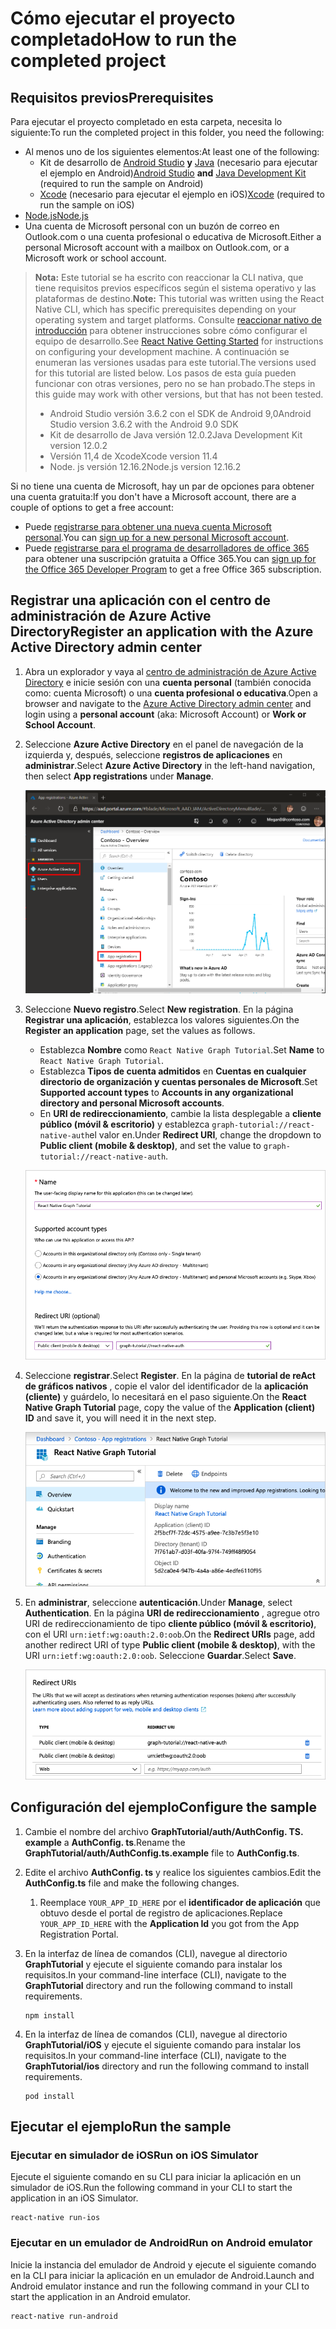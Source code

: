 # <a name="how-to-run-the-completed-project"></a><span data-ttu-id="f8fcb-101">Cómo ejecutar el proyecto completado</span><span class="sxs-lookup"><span data-stu-id="f8fcb-101">How to run the completed project</span></span>

## <a name="prerequisites"></a><span data-ttu-id="f8fcb-102">Requisitos previos</span><span class="sxs-lookup"><span data-stu-id="f8fcb-102">Prerequisites</span></span>

<span data-ttu-id="f8fcb-103">Para ejecutar el proyecto completado en esta carpeta, necesita lo siguiente:</span><span class="sxs-lookup"><span data-stu-id="f8fcb-103">To run the completed project in this folder, you need the following:</span></span>

- <span data-ttu-id="f8fcb-104">Al menos uno de los siguientes elementos:</span><span class="sxs-lookup"><span data-stu-id="f8fcb-104">At least one of the following:</span></span>
  - <span data-ttu-id="f8fcb-105">Kit de desarrollo de [Android Studio](https://developer.android.com/studio/) **y** [Java](https://jdk.java.net) (necesario para ejecutar el ejemplo en Android)</span><span class="sxs-lookup"><span data-stu-id="f8fcb-105">[Android Studio](https://developer.android.com/studio/) **and** [Java Development Kit](https://jdk.java.net) (required to run the sample on Android)</span></span>
  - <span data-ttu-id="f8fcb-106">[Xcode](https://developer.apple.com/xcode/) (necesario para ejecutar el ejemplo en iOS)</span><span class="sxs-lookup"><span data-stu-id="f8fcb-106">[Xcode](https://developer.apple.com/xcode/) (required to run the sample on iOS)</span></span>
- [<span data-ttu-id="f8fcb-107">Node.js</span><span class="sxs-lookup"><span data-stu-id="f8fcb-107">Node.js</span></span>](https://nodejs.org)
- <span data-ttu-id="f8fcb-108">Una cuenta de Microsoft personal con un buzón de correo en Outlook.com o una cuenta profesional o educativa de Microsoft.</span><span class="sxs-lookup"><span data-stu-id="f8fcb-108">Either a personal Microsoft account with a mailbox on Outlook.com, or a Microsoft work or school account.</span></span>

> <span data-ttu-id="f8fcb-109">**Nota:** Este tutorial se ha escrito con reaccionar la CLI nativa, que tiene requisitos previos específicos según el sistema operativo y las plataformas de destino.</span><span class="sxs-lookup"><span data-stu-id="f8fcb-109">**Note:** This tutorial was written using the React Native CLI, which has specific prerequisites depending on your operating system and target platforms.</span></span> <span data-ttu-id="f8fcb-110">Consulte [reaccionar nativo de introducción](https://facebook.github.io/react-native/docs/getting-started) para obtener instrucciones sobre cómo configurar el equipo de desarrollo.</span><span class="sxs-lookup"><span data-stu-id="f8fcb-110">See [React Native Getting Started](https://facebook.github.io/react-native/docs/getting-started) for instructions on configuring your development machine.</span></span> <span data-ttu-id="f8fcb-111">A continuación se enumeran las versiones usadas para este tutorial.</span><span class="sxs-lookup"><span data-stu-id="f8fcb-111">The versions used for this tutorial are listed below.</span></span> <span data-ttu-id="f8fcb-112">Los pasos de esta guía pueden funcionar con otras versiones, pero no se han probado.</span><span class="sxs-lookup"><span data-stu-id="f8fcb-112">The steps in this guide may work with other versions, but that has not been tested.</span></span>
>
> - <span data-ttu-id="f8fcb-113">Android Studio versión 3.6.2 con el SDK de Android 9,0</span><span class="sxs-lookup"><span data-stu-id="f8fcb-113">Android Studio version 3.6.2 with the Android 9.0 SDK</span></span>
> - <span data-ttu-id="f8fcb-114">Kit de desarrollo de Java versión 12.0.2</span><span class="sxs-lookup"><span data-stu-id="f8fcb-114">Java Development Kit version 12.0.2</span></span>
> - <span data-ttu-id="f8fcb-115">Versión 11,4 de Xcode</span><span class="sxs-lookup"><span data-stu-id="f8fcb-115">Xcode version 11.4</span></span>
> - <span data-ttu-id="f8fcb-116">Node. js versión 12.16.2</span><span class="sxs-lookup"><span data-stu-id="f8fcb-116">Node.js version 12.16.2</span></span>

<span data-ttu-id="f8fcb-117">Si no tiene una cuenta de Microsoft, hay un par de opciones para obtener una cuenta gratuita:</span><span class="sxs-lookup"><span data-stu-id="f8fcb-117">If you don't have a Microsoft account, there are a couple of options to get a free account:</span></span>

- <span data-ttu-id="f8fcb-118">Puede [registrarse para obtener una nueva cuenta Microsoft personal](https://signup.live.com/signup?wa=wsignin1.0&rpsnv=12&ct=1454618383&rver=6.4.6456.0&wp=MBI_SSL_SHARED&wreply=https://mail.live.com/default.aspx&id=64855&cbcxt=mai&bk=1454618383&uiflavor=web&uaid=b213a65b4fdc484382b6622b3ecaa547&mkt=E-US&lc=1033&lic=1).</span><span class="sxs-lookup"><span data-stu-id="f8fcb-118">You can [sign up for a new personal Microsoft account](https://signup.live.com/signup?wa=wsignin1.0&rpsnv=12&ct=1454618383&rver=6.4.6456.0&wp=MBI_SSL_SHARED&wreply=https://mail.live.com/default.aspx&id=64855&cbcxt=mai&bk=1454618383&uiflavor=web&uaid=b213a65b4fdc484382b6622b3ecaa547&mkt=E-US&lc=1033&lic=1).</span></span>
- <span data-ttu-id="f8fcb-119">Puede [registrarse para el programa de desarrolladores de office 365](https://developer.microsoft.com/office/dev-program) para obtener una suscripción gratuita a Office 365.</span><span class="sxs-lookup"><span data-stu-id="f8fcb-119">You can [sign up for the Office 365 Developer Program](https://developer.microsoft.com/office/dev-program) to get a free Office 365 subscription.</span></span>

## <a name="register-an-application-with-the-azure-active-directory-admin-center"></a><span data-ttu-id="f8fcb-120">Registrar una aplicación con el centro de administración de Azure Active Directory</span><span class="sxs-lookup"><span data-stu-id="f8fcb-120">Register an application with the Azure Active Directory admin center</span></span>

1. <span data-ttu-id="f8fcb-121">Abra un explorador y vaya al [centro de administración de Azure Active Directory](https://aad.portal.azure.com) e inicie sesión con una **cuenta personal** (también conocida como: cuenta Microsoft) o una **cuenta profesional o educativa**.</span><span class="sxs-lookup"><span data-stu-id="f8fcb-121">Open a browser and navigate to the [Azure Active Directory admin center](https://aad.portal.azure.com) and login using a **personal account** (aka: Microsoft Account) or **Work or School Account**.</span></span>

1. <span data-ttu-id="f8fcb-122">Seleccione **Azure Active Directory** en el panel de navegación de la izquierda y, después, seleccione **registros de aplicaciones** en **administrar**.</span><span class="sxs-lookup"><span data-stu-id="f8fcb-122">Select **Azure Active Directory** in the left-hand navigation, then select **App registrations** under **Manage**.</span></span>

    ![<span data-ttu-id="f8fcb-123">Una captura de pantalla de los registros de la aplicación</span><span class="sxs-lookup"><span data-stu-id="f8fcb-123">A screenshot of the App registrations</span></span> ](/tutorial/images/aad-portal-app-registrations.png)

1. <span data-ttu-id="f8fcb-124">Seleccione **Nuevo registro**.</span><span class="sxs-lookup"><span data-stu-id="f8fcb-124">Select **New registration**.</span></span> <span data-ttu-id="f8fcb-125">En la página **Registrar una aplicación**, establezca los valores siguientes.</span><span class="sxs-lookup"><span data-stu-id="f8fcb-125">On the **Register an application** page, set the values as follows.</span></span>

    - <span data-ttu-id="f8fcb-126">Establezca **Nombre** como `React Native Graph Tutorial`.</span><span class="sxs-lookup"><span data-stu-id="f8fcb-126">Set **Name** to `React Native Graph Tutorial`.</span></span>
    - <span data-ttu-id="f8fcb-127">Establezca **Tipos de cuenta admitidos** en **Cuentas en cualquier directorio de organización y cuentas personales de Microsoft**.</span><span class="sxs-lookup"><span data-stu-id="f8fcb-127">Set **Supported account types** to **Accounts in any organizational directory and personal Microsoft accounts**.</span></span>
    - <span data-ttu-id="f8fcb-128">En **URI de redireccionamiento**, cambie la lista desplegable a **cliente público (móvil & escritorio)** y establezca `graph-tutorial://react-native-auth`el valor en.</span><span class="sxs-lookup"><span data-stu-id="f8fcb-128">Under **Redirect URI**, change the dropdown to **Public client (mobile & desktop)**, and set the value to `graph-tutorial://react-native-auth`.</span></span>

    ![Captura de pantalla de la página registrar una aplicación](/tutorial/images/aad-register-an-app.png)

1. <span data-ttu-id="f8fcb-130">Seleccione **registrar**.</span><span class="sxs-lookup"><span data-stu-id="f8fcb-130">Select **Register**.</span></span> <span data-ttu-id="f8fcb-131">En la página de **tutorial de reAct de gráficos nativos** , copie el valor del identificador de la **aplicación (cliente)** y guárdelo, lo necesitará en el paso siguiente.</span><span class="sxs-lookup"><span data-stu-id="f8fcb-131">On the **React Native Graph Tutorial** page, copy the value of the **Application (client) ID** and save it, you will need it in the next step.</span></span>

    ![Captura de pantalla del identificador de la aplicación del nuevo registro de la aplicación](/tutorial/images/aad-application-id.png)

1. <span data-ttu-id="f8fcb-133">En **administrar**, seleccione **autenticación**.</span><span class="sxs-lookup"><span data-stu-id="f8fcb-133">Under **Manage**, select **Authentication**.</span></span> <span data-ttu-id="f8fcb-134">En la página **URI de redireccionamiento** , agregue otro URI de redireccionamiento de tipo **cliente público (móvil & escritorio)**, con el URI `urn:ietf:wg:oauth:2.0:oob`.</span><span class="sxs-lookup"><span data-stu-id="f8fcb-134">On the **Redirect URIs** page, add another redirect URI of type **Public client (mobile & desktop)**, with the URI `urn:ietf:wg:oauth:2.0:oob`.</span></span> <span data-ttu-id="f8fcb-135">Seleccione **Guardar**.</span><span class="sxs-lookup"><span data-stu-id="f8fcb-135">Select **Save**.</span></span>

    ![Captura de pantalla de la página URI de redireccionamiento](/tutorial/images/aad-redirect-uris.png)

## <a name="configure-the-sample"></a><span data-ttu-id="f8fcb-137">Configuración del ejemplo</span><span class="sxs-lookup"><span data-stu-id="f8fcb-137">Configure the sample</span></span>

1. <span data-ttu-id="f8fcb-138">Cambie el nombre del archivo **GraphTutorial/auth/AuthConfig. TS. example** a **AuthConfig. ts**.</span><span class="sxs-lookup"><span data-stu-id="f8fcb-138">Rename the **GraphTutorial/auth/AuthConfig.ts.example** file to **AuthConfig.ts**.</span></span>
1. <span data-ttu-id="f8fcb-139">Edite el archivo **AuthConfig. ts** y realice los siguientes cambios.</span><span class="sxs-lookup"><span data-stu-id="f8fcb-139">Edit the **AuthConfig.ts** file and make the following changes.</span></span>
    1. <span data-ttu-id="f8fcb-140">Reemplace `YOUR_APP_ID_HERE` por el **identificador de aplicación** que obtuvo desde el portal de registro de aplicaciones.</span><span class="sxs-lookup"><span data-stu-id="f8fcb-140">Replace `YOUR_APP_ID_HERE` with the **Application Id** you got from the App Registration Portal.</span></span>

1. <span data-ttu-id="f8fcb-141">En la interfaz de línea de comandos (CLI), navegue al directorio **GraphTutorial** y ejecute el siguiente comando para instalar los requisitos.</span><span class="sxs-lookup"><span data-stu-id="f8fcb-141">In your command-line interface (CLI), navigate to the **GraphTutorial** directory and run the following command to install requirements.</span></span>

    ```Shell
    npm install
    ```

1. <span data-ttu-id="f8fcb-142">En la interfaz de línea de comandos (CLI), navegue al directorio **GraphTutorial/iOS** y ejecute el siguiente comando para instalar los requisitos.</span><span class="sxs-lookup"><span data-stu-id="f8fcb-142">In your command-line interface (CLI), navigate to the **GraphTutorial/ios** directory and run the following command to install requirements.</span></span>

    ```Shell
    pod install
    ```

## <a name="run-the-sample"></a><span data-ttu-id="f8fcb-143">Ejecutar el ejemplo</span><span class="sxs-lookup"><span data-stu-id="f8fcb-143">Run the sample</span></span>

### <a name="run-on-ios-simulator"></a><span data-ttu-id="f8fcb-144">Ejecutar en simulador de iOS</span><span class="sxs-lookup"><span data-stu-id="f8fcb-144">Run on iOS Simulator</span></span>

<span data-ttu-id="f8fcb-145">Ejecute el siguiente comando en su CLI para iniciar la aplicación en un simulador de iOS.</span><span class="sxs-lookup"><span data-stu-id="f8fcb-145">Run the following command in your CLI to start the application in an iOS Simulator.</span></span>

```Shell
react-native run-ios
```

### <a name="run-on-android-emulator"></a><span data-ttu-id="f8fcb-146">Ejecutar en un emulador de Android</span><span class="sxs-lookup"><span data-stu-id="f8fcb-146">Run on Android emulator</span></span>

<span data-ttu-id="f8fcb-147">Inicie la instancia del emulador de Android y ejecute el siguiente comando en la CLI para iniciar la aplicación en un emulador de Android.</span><span class="sxs-lookup"><span data-stu-id="f8fcb-147">Launch and Android emulator instance and run the following command in your CLI to start the application in an Android emulator.</span></span>

```Shell
react-native run-android
```
